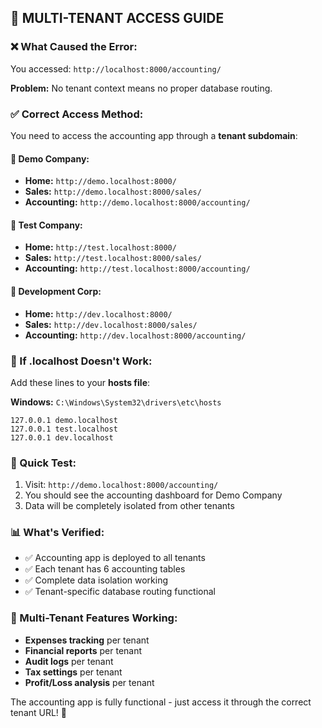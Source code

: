 ## 🚨 **MULTI-TENANT ACCESS GUIDE**

### **❌ What Caused the Error:**
You accessed: `http://localhost:8000/accounting/`

**Problem:** No tenant context means no proper database routing.

### **✅ Correct Access Method:**
You need to access the accounting app through a **tenant subdomain**:

#### **🏢 Demo Company:**
- **Home:** `http://demo.localhost:8000/`
- **Sales:** `http://demo.localhost:8000/sales/`
- **Accounting:** `http://demo.localhost:8000/accounting/`

#### **🏢 Test Company:**
- **Home:** `http://test.localhost:8000/`
- **Sales:** `http://test.localhost:8000/sales/`
- **Accounting:** `http://test.localhost:8000/accounting/`

#### **🏢 Development Corp:**
- **Home:** `http://dev.localhost:8000/`
- **Sales:** `http://dev.localhost:8000/sales/`
- **Accounting:** `http://dev.localhost:8000/accounting/`

### **🔧 If .localhost Doesn't Work:**
Add these lines to your **hosts file**:

**Windows:** `C:\Windows\System32\drivers\etc\hosts`
```
127.0.0.1 demo.localhost
127.0.0.1 test.localhost
127.0.0.1 dev.localhost
```

### **🎯 Quick Test:**
1. Visit: `http://demo.localhost:8000/accounting/`
2. You should see the accounting dashboard for Demo Company
3. Data will be completely isolated from other tenants

### **📊 What's Verified:**
- ✅ Accounting app is deployed to all tenants
- ✅ Each tenant has 6 accounting tables
- ✅ Complete data isolation working
- ✅ Tenant-specific database routing functional

### **🌟 Multi-Tenant Features Working:**
- **Expenses tracking** per tenant
- **Financial reports** per tenant  
- **Audit logs** per tenant
- **Tax settings** per tenant
- **Profit/Loss analysis** per tenant

The accounting app is fully functional - just access it through the correct tenant URL! 🎉
